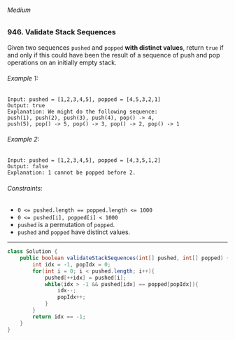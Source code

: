 ###### Medium

### 946. Validate Stack Sequences

Given two sequences `pushed` and `popped` **with distinct values**, return `true` if and only if this could have been the result of a sequence of push and pop operations on an initially empty stack.


###### Example 1:
```
Input: pushed = [1,2,3,4,5], popped = [4,5,3,2,1]
Output: true
Explanation: We might do the following sequence:
push(1), push(2), push(3), push(4), pop() -> 4,
push(5), pop() -> 5, pop() -> 3, pop() -> 2, pop() -> 1
```

###### Example 2:
```
Input: pushed = [1,2,3,4,5], popped = [4,3,5,1,2]
Output: false
Explanation: 1 cannot be popped before 2.
``` 

###### Constraints:
- `0 <= pushed.length == popped.length <= 1000`
- `0 <= pushed[i], popped[i] < 1000`
- `pushed` is a permutation of `popped`.
- `pushed` and `popped` have distinct values.

***

```java
class Solution {
    public boolean validateStackSequences(int[] pushed, int[] popped) {
        int idx = -1, popIdx = 0;
        for(int i = 0; i < pushed.length; i++){
            pushed[++idx] = pushed[i];
            while(idx > -1 && pushed[idx] == popped[popIdx]){
                idx--;
                popIdx++;
            }
        }
        return idx == -1;
    }
}
```
